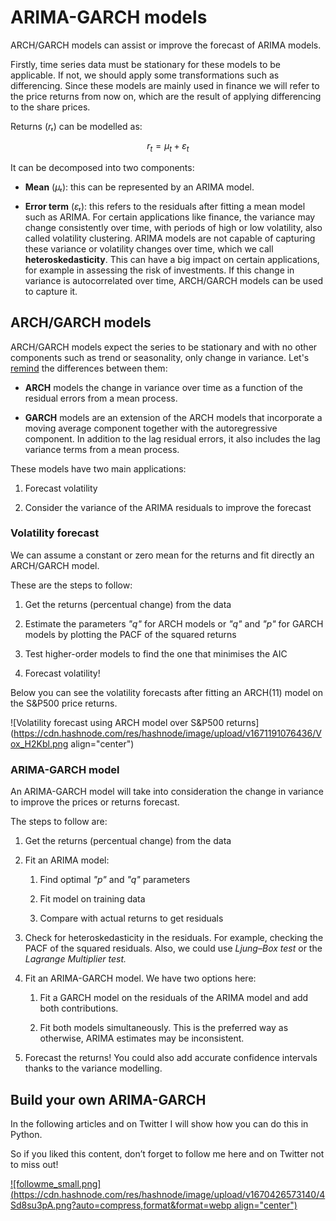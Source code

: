# ARIMA-GARCH models

ARCH/GARCH models can assist or improve the forecast of ARIMA models.

Firstly, time series data must be stationary for these models to be applicable. If not, we should apply some transformations such as differencing. Since these models are mainly used in finance we will refer to the price returns from now on, which are the result of applying differencing to the share prices.

Returns (*rₜ*) can be modelled as:

$$r_t=\mu_t + \varepsilon_t$$

It can be decomposed into two components:

* **Mean** (*μₜ*): this can be represented by an ARIMA model.
    
* **Error term** (*εₜ*): this refers to the residuals after fitting a mean model such as ARIMA. For certain applications like finance, the variance may change consistently over time, with periods of high or low volatility, also called volatility clustering. ARIMA models are not capable of capturing these variance or volatility changes over time, which we call **heteroskedasticity**. This can have a big impact on certain applications, for example in assessing the risk of investments. If this change in variance is autocorrelated over time, ARCH/GARCH models can be used to capture it.
    

## ARCH/GARCH models

ARCH/GARCH models expect the series to be stationary and with no other components such as trend or seasonality, only change in variance. Let's [remind](https://mlpills.dev/time-series/arch-garch-models-for-time-series/) the differences between them:

* **ARCH** models the change in variance over time as a function of the residual errors from a mean process.
    
* **GARCH** models are an extension of the ARCH models that incorporate a moving average component together with the autoregressive component. In addition to the lag residual errors, it also includes the lag variance terms from a mean process.
    

These models have two main applications:

1. Forecast volatility
    
2. Consider the variance of the ARIMA residuals to improve the forecast
    

### Volatility forecast

We can assume a constant or zero mean for the returns and fit directly an ARCH/GARCH model.

These are the steps to follow:

1. Get the returns (percentual change) from the data
    
2. Estimate the parameters *"q"* for ARCH models or *"q"* and *"p"* for GARCH models by plotting the PACF of the squared returns
    
3. Test higher-order models to find the one that minimises the AIC
    
4. Forecast volatility!
    

Below you can see the volatility forecasts after fitting an ARCH(11) model on the S&P500 price returns.

![Volatility forecast using ARCH model over S&P500 returns](https://cdn.hashnode.com/res/hashnode/image/upload/v1671191076436/Vox_H2Kbl.png align="center")

### ARIMA-GARCH model

An ARIMA-GARCH model will take into consideration the change in variance to improve the prices or returns forecast.

The steps to follow are:

1. Get the returns (percentual change) from the data
    
2. Fit an ARIMA model:
    
    1. Find optimal *"p"* and *"q"* parameters
        
    2. Fit model on training data
        
    3. Compare with actual returns to get residuals
        
3. Check for heteroskedasticity in the residuals. For example, checking the PACF of the squared residuals. Also, we could use *Ljung–Box test* or the *Lagrange Multiplier test.*
    
4. Fit an ARIMA-GARCH model. We have two options here:
    
    1. Fit a GARCH model on the residuals of the ARIMA model and add both contributions.
        
    2. Fit both models simultaneously. This is the preferred way as otherwise, ARIMA estimates may be inconsistent.
        
5. Forecast the returns! You could also add accurate confidence intervals thanks to the variance modelling.
    

## **Build your own ARIMA-GARCH**

In the following articles and on Twitter I will show how you can do this in Python.

So if you liked this content, don’t forget to follow me here and on Twitter not to miss out!

[![followme_small.png](https://cdn.hashnode.com/res/hashnode/image/upload/v1670426573140/4Sd8su3pA.png?auto=compress,format&format=webp align="center")](https://twitter.com/daansan_ml)